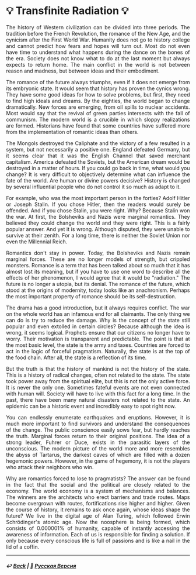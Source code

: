 # 💡 Transfinite Radiation 💡
<p align="justify">The history of Western civilization can be divided into three periods. The tradition before the French Revolution, the romance of the New Age, and the cynicism after the First World War. Humanity does not go to history college and cannot predict how fears and hopes will turn out. Most do not even have time to understand what happens during the dance on the bones of the era. Society does not know what to do at the last moment but always expects to return home. The main conflict in the world is not between reason and madness, but between ideas and their embodiment.</p>

<p align="justify">The romance of the future always triumphs, even if it does not emerge from its embryonic state. It would seem that history has proven the cynics wrong. They have some good ideas for how to solve problems, but first, they need to find high ideals and dreams. By the eighties, the world began to change dramatically. New forces are emerging, from oil spills to nuclear accidents. Most would say that the revival of green parties intersects with the fall of communism. The modern world is a crucible in which sloppy realizations are formed. Historians have found that some countries have suffered more from the implementation of romantic ideas than others.</p>

<p align="justify">The Mongols destroyed the Caliphate and the victory of a few resulted in a system, but not necessarily a positive one. England defeated Germany, but it seems clear that it was the English Channel that saved merchant capitalism. America defeated the Soviets, but the American dream would be destroyed in a matter of hours. If you could go back in time, what would you change? It is very difficult to objectively determine what can influence the fate of the world. Are human or divine powers decisive? History is changed by several influential people who do not control it so much as adapt to it.</p>

<p align="justify">For example, who was the most important person in the forties? Adolf Hitler or Joseph Stalin. If you chose Hitler, then the readers would surely be offended. And if you chose Stalin, you were right. Why? Because Stalin won the war. At first, the Bolsheviks and Nazis were marginal romantics. They believed they could change the world and they were right. This is a fairly popular answer. And yet it is wrong. Although disputed, they were unable to survive at their zenith. For a long time, there is neither the Soviet Union nor even the Millennial Reich.</p>

<p align="justify">Romantics don't stay in power. Today, the Bolsheviks and Nazis remain marginal forces. These are no longer models of strength, but crippled monsters. Romance is a term that has been talked about so much that it has almost lost its meaning, but if you have to use one word to describe all the effects of her phenomenon, I would agree that it would be "radiation." The future is no longer a utopia, but its denial. The romance of the future, which stood at the origins of modernity, today looks like an anachronism. Perhaps the most important property of romance should be its self-destruction.</p>

<p align="justify">The drama has a good introduction, but it always requires conflict. The war on the whole world has an infamous end for all claimants. The only thing we can do is try to reduce the damage. Why is the concept of the state still popular and even extolled in certain circles? Because although the idea is wrong, it seems logical. Prophets ensure that our citizens no longer have to worry. Their motivation is transparent and predictable. The point is that at the most basic level, the state is the army and taxes. Countries are forced to act in the logic of forceful pragmatism. Naturally, the state is at the top of the food chain. After all, the state is a reflection of its time.</p>

<p align="justify">But the truth is that the history of mankind is not the history of the state. This is a history of radical changes, often not related to the state. The state took power away from the spiritual elite, but this is not the only active force. It is never the only one. Sometimes fateful events are not even connected with human will. Society will have to live with this fact for a long time. In the past, there have been many natural disasters not related to the state. An epidemic can be a historic event and incredibly easy to spot right now.</p>

<p align="justify">You can endlessly enumerate earthquakes and eruptions. However, it is much more important to find survivors and understand the consequences of the change. The public conscience easily sows fear, but hardly reaches the truth. Marginal forces return to their original positions. The idea of a strong leader, Fuhrer or Duce, exists in the parasitic layers of the unconscious. The modern picture of the world more and more resembles the abyss of Tartarus, the darkest caves of which are filled with a dozen hegemonic powers. However, in the game of hegemony, it is not the players who attack their neighbors who win.</p>

<p align="justify">Why are romantics forced to lose to pragmatists? The answer can be found in the fact that the social and the political are closely related to the economy. The world economy is a system of mechanisms and balances. The winners are the architects who erect barriers and trade routes. Maps become overgrown with routes, fortifications rise higher and higher. Given the course of history, it remains to ask once again, whose ideas shape the future? We live in the digital age of Alan Turing, which followed Erwin Schrödinger's atomic age. Now the noosphere is being formed, which consists of 0.000001% of humanity, capable of instantly accessing the awareness of information. Each of us is responsible for finding a solution. If only because every conscious life is full of passions and is like a nail in the lid of a coffin.</p>

***

##### ↩️ [Back](index.md) | 🌻 [Русская Версия](radiation-2.md)
